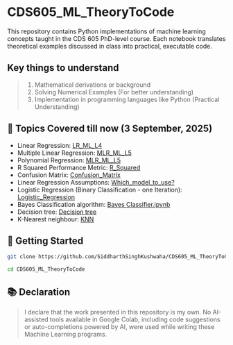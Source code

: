 # CDS605_ML_TheoryToCode
This repository contains Python implementations of machine learning concepts taught in the CDS 605 PhD-level course. Each notebook translates theoretical examples discussed in class into practical, executable code.

## Key things to understand
> 1. Mathematical derivations or background
> 2. Solving Numerical Examples (For better understanding)
> 3. Implementation in programming languages like Python (Practical Understanding)

## 📂 Topics Covered till now (3 September, 2025)
- Linear Regression: [LR_ML_L4](LR_ML_L4.ipynb)
- Multiple Linear Regression: [MLR_ML_L5](MLR_ML_L5.ipynb)
- Polynomial Regression: [MLR_ML_L5](MLR_ML_L5.ipynb)
- R Squared Performance Metric: [R_Squared](R_Squared.ipynb)
- Confusion Matrix: [Confusion_Matrix](Confusion_Matrix.ipynb)
- Linear Regression Assumptions: [Which_model_to_use?](Which_model_to_use?.ipynb)
- Logistic Regression (Binary Classification - one Iteration): [Logistic_Regression](Logistic_Regression.ipynb)
- Bayes Classification algorithm: [Bayes Classifier.ipynb](Bayes_Classifier.ipynb)
- Decision tree: [Decision tree](Decision_Tree.ipynb)
- K-Nearest neighbour: [KNN](knn.ipynb)

## 🚀 Getting Started
```bash
git clone https://github.com/SiddharthSinghKushwaha/CDS605_ML_TheoryToCode.git

cd CDS605_ML_TheoryToCode
```

## 📚 Declaration
>I declare that the work presented in this repository is my own. No AI-assisted tools available in Google Colab, including code suggestions or auto-completions powered by AI, were used while writing these Machine Learning programs.

